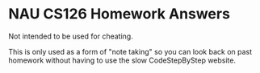 # NAU CS126 Homework Answers
Not intended to be used for cheating.

This is only used as a form of "note taking" so you can look back on past homework without having to use the slow CodeStepByStep website.
